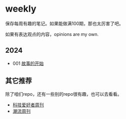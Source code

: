 # weekly

保存每周有趣的笔记。如果能做满100期，那也太厉害了吧。

如果有表达观点的内容，opinions are my own.

## 2024
- 001 [故事的开始](docs/issue-1.md)


## 其它推荐
除了咱们repo，还有一些别的repo很有趣，也可以去看看。
- [科技爱好者周刊](https://github.com/ruanyf/weekly/tree/master)
- [潮流周刊](https://weekly.tw93.fun/)